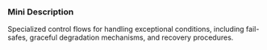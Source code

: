 ### Mini Description

Specialized control flows for handling exceptional conditions, including fail-safes, graceful degradation mechanisms, and recovery procedures.
